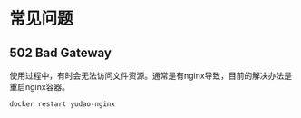 # 常见问题

## 502 Bad Gateway

使用过程中，有时会无法访问文件资源。通常是有nginx导致，目前的解决办法是重启nginx容器。
``` sh
docker restart yudao-nginx
```